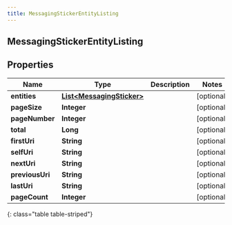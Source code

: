 ```yaml
---
title: MessagingStickerEntityListing
---
```


## MessagingStickerEntityListing

## Properties

| Name            | Type                                                                         | Description | Notes      |
| --------------- | ---------------------------------------------------------------------------- | ----------- | ---------- |
| **entities**    | <!----><!---->[**List&lt;MessagingSticker&gt;**](MessagingSticker.md)<!----> |             | [optional] |
| **pageSize**    | <!----><!---->**Integer**<!---->                                             |             | [optional] |
| **pageNumber**  | <!----><!---->**Integer**<!---->                                             |             | [optional] |
| **total**       | <!----><!---->**Long**<!---->                                                |             | [optional] |
| **firstUri**    | <!----><!---->**String**<!---->                                              |             | [optional] |
| **selfUri**     | <!----><!---->**String**<!---->                                              |             | [optional] |
| **nextUri**     | <!----><!---->**String**<!---->                                              |             | [optional] |
| **previousUri** | <!----><!---->**String**<!---->                                              |             | [optional] |
| **lastUri**     | <!----><!---->**String**<!---->                                              |             | [optional] |
| **pageCount**   | <!----><!---->**Integer**<!---->                                             |             | [optional] |

{: class="table table-striped"}
